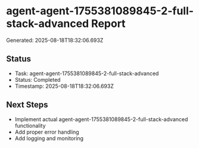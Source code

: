 # agent-agent-1755381089845-2-full-stack-advanced Report

Generated: 2025-08-18T18:32:06.693Z

## Status
- Task: agent-agent-1755381089845-2-full-stack-advanced
- Status: Completed
- Timestamp: 2025-08-18T18:32:06.693Z

## Next Steps
- Implement actual agent-agent-1755381089845-2-full-stack-advanced functionality
- Add proper error handling
- Add logging and monitoring
